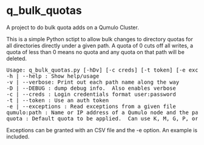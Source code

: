# q_bulk_quotas
A project to do bulk quota adds on a Qumulo Cluster.

This is a simple Python sctipt to allow bulk changes to directory quotas for all directories directly under a given path.
A quota of 0 cuts off all writes, a quota of less than 0 means no quota and any quota on that path will be deleted.

<pre>
Usage: q_bulk_quotas.py [-hDv] [-c creds] [-t token] [-e exceptions] qumulo:path quota \n"
-h | --help : Show help/usage
-v | --verbose: Print out each path name along the way
-D | --DEBUG : dump debug info.  Also enables verbose
-c | --creds : Login credentials format user:password
-t | --token : Use an auth token
-e | --exceptions : Read exceptions from a given file
qumulo:path : Name or IP address of a Qumulo node and the parent path of the quotas [colon separated]
quota : Default quota to be applied.  Can use K, M, G, P, or T [case insensitive]
</pre>

Exceptions can be granted with an CSV file and the -e option.  An example is included.  

